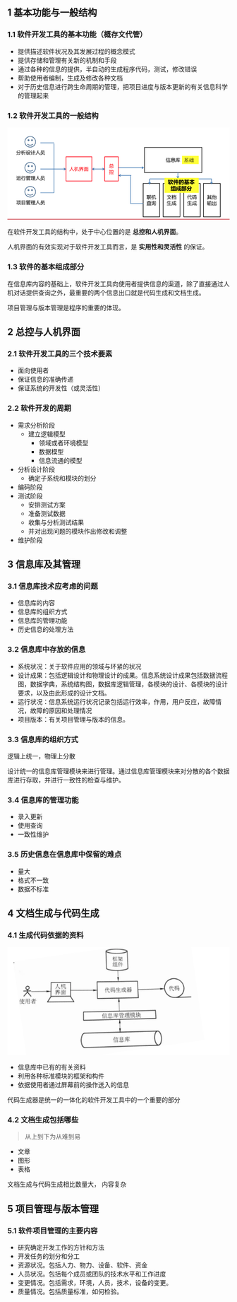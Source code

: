 ## 1 基本功能与一般结构

### 1.1 软件开发工具的基本功能（概存文代管）

- 提供描述软件状况及其发展过程的概念模式
- 提供存储和管理有关新的机制和手段
- 通过各种的信息的提供，半自动的生成程序代码，测试，修改错误
- 帮助使用者编制，生成及修改各种文档
- 对于历史信息进行跨生命周期的管理，把项目进度与版本更新的有关信息科学的管理起来

### 1.2 软件开发工具的一般结构

![](./image/9.png)

在软件开发工具的结构中，处于中心位置的是 **总控和人机界面**。

人机界面的有效实现对于软件开发工具而言，是 **实用性和灵活性** 的保证。

### 1.3 软件的基本组成部分

在信息库内容的基础上，软件开发工具向使用者提供信息的渠道，除了直接通过人机对话提供查询之外，最重要的两个信息出口就是代码生成和文档生成。



项目管理与版本管理是程序的重要的体现。

## 2 总控与人机界面

### 2.1 软件开发工具的三个技术要素

- 面向使用者
- 保证信息的准确传递
- 保证系统的开发性（或灵活性）

### 2.2 软件开发的周期

- 需求分析阶段
  - 建立逻辑模型
    - 领域或者环境模型
    - 数据模型
    - 信息流通的模型
- 分析设计阶段
  - 确定子系统和模块的划分
- 编码阶段
- 测试阶段
  - 安排测试方案
  - 准备测试数据
  - 收集与分析测试结果
  - 并对出现问题的模块作出修改和调整
- 维护阶段

## 3 信息库及其管理

### 3.1 信息库技术应考虑的问题

- 信息库的内容
- 信息库的组织方式
- 信息库的管理功能
- 历史信息的处理方法

### 3.2 信息库中存放的信息

- 系统状况：关于软件应用的领域与环紧的状况
- 设计成果：包括逻辑设计和物理设计的成果。信息系统设计成果包括数据流程图，数据字典，系统结构图，数据库逻辑管理，各模块的设计、各模块的设计要求，以及由此形成的设计文档。
- 运行状况：信息系统运行状况记录包括运行效率，作用，用户反应，故障情况，故障的原因和处理情况
- 项目版本：有关项目管理与版本的信息。

### 3.3 信息库的组织方式

逻辑上统一，物理上分散

设计统一的信息库管理模块来进行管理。通过信息库管理模块来对分散的各个数据库进行存取，并进行一致性的检查与维护。

### 3.4 信息库的管理功能

- 录入更新
- 使用查询
- 一致性维护

### 3.5 历史信息在信息库中保留的难点

- 量大
- 格式不一致
- 数据不标准

## 4 文档生成与代码生成

### 4.1 生成代码依据的资料

![](./image/10.png)

- 信息库中已有的有关资料
- 利用各种标准模块的框架和构件
- 依据使用者通过屏幕前的操作送入的信息

代码生成器是统一的一体化的软件开发工具中的一个重要的部分

 

### 4.2 文档生成包括哪些

> 从上到下为从难到易

- 文章
- 图形
- 表格

文档生成与代码生成相比数量大， 内容复杂



## 5 项目管理与版本管理

### 5.1 软件项目管理的主要内容

- 研究确定开发工作的方针和方法
- 开发任务的划分和分工
- 资源状况。包括人力、物力、设备、软件、资金
- 人员状况。包括每个成员或团队的技术水平和工作进度
- 变更情况。包括需求，环境，人员，技术，设备的变更。
- 质量情况。包括质量标准，如何检验。